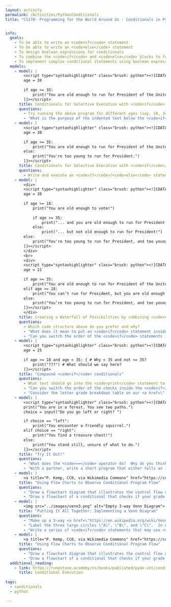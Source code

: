 ```yaml
---
layout: activity
permalink: /Activities/PythonConditionals
title: "CS170: Programming for the World Around Us - Conditionals in Python"


info:
  goals: 
    - To be able to write an <code>if</code> statement
    - To be able to write an <code>else</code> statement
    - To design boolean expressions for conditionals
    - To combine the <code>if</code> and <code>else</code> blocks to form conditionals that utilize the <code>else if</code> construct
    - To implement complex conditional statements using boolean expression operators
  models:
    - model: |
        <script type="syntaxhighlighter" class="brush: python"><![CDATA[
        age = 38
        
        if age >= 35:
            print("You are old enough to run for President of the United States!")
        ]]></script>     
      title: Conditionals for Selective Execution with <code>if</code> Statements
      questions:
        - Try running the above program for different ages (say, 18, 34, 35, and 36).
        - "What is the purpose of the indented text below the <code>if</code> line?  What would happen if you removed that indentation, or added another print statement below that was not indented?"
    - model: |
        <script type="syntaxhighlighter" class="brush: python"><![CDATA[
        age = 38
        
        if age >= 35:
            print("You are old enough to run for President of the United States!")
        else:
            print("You're too young to run for President.")
        ]]></script>     
      title: Conditionals for Selective Execution with <code>if</code>/<code>else</code> Statements        
      questions:
        - Write and execute an <code>if</code>/<code>else</code> statement that determines if it is warm and not raining outside, and prints out whether or not it is appropriate to go outside.
    - model: |
        <div>
        <script type="syntaxhighlighter" class="brush: python"><![CDATA[
        age = 38
        
        if age >= 18:
            print("You are old enough to vote!")
            
            if age >= 35:
                print("... and you are old enough to run for President!")
            else:
                print("... but not old enough to run for President!")
        else:
            print("You're too young to run for President, and too young to vote.")
        ]]></script>    
        </div>
        <br>
        <div>
        <script type="syntaxhighlighter" class="brush: python"><![CDATA[
        age = 21
            
        if age >= 35:
            print("You are old enough to run for President of the United States!")
        elif age >= 18:
            print("You can’t run for President, but you are old enough to vote!")
        else:
            print("You’re too young to run for President, and too young to vote.")
        ]]></script>  
        </div>
      title: Creating a Waterfall of Possibilities by combining <code>else</code> and <code>if</code>
      questions:
        - Which code structure above do you prefer and why?
        - "What does it mean to put an <code>if</code> statement inside of the body of another <code>if</code> statement?  Give a scenario in which each line of code will execute, and a scenario in which it will not."
        - "Can you switch the order of the <code>if</code> statements in either example?  Why or why not?"
    - model: |
        <script type="syntaxhighlighter" class="brush: python"><![CDATA[
        age = 25
        
        if age >= 18 and age < 35: { # Why < 35 and not <= 35?
            print("???") # What should we say here?
        ]]></script>      
      title: "Compound <code>if</code> conditionals"
      questions: 
        - What text should go into the <code>print</code> statement to indicate whether the person can vote (at least age 18) but also is too young to run for president (at least age 35)?
        - "Can you switch the order of the checks inside the <code>if</code> statement?  Why or why not?"
        - "Consider the letter grade breakdown table on our <a href=\"../#grading\">course syllabus</a>.  Write a series of compound <code>if</code> statements that determines if your grade is an A+, an A, or an A-."
    - model: |
        <script type="syntaxhighlighter" class="brush: python"><![CDATA[
        print("You are in a forest. You see two paths.")
        choice = input("Do you go left or right? ")

        if choice == "left":
            print("You encounter a friendly squirrel.")
        elif choice == "right":
            print("You find a treasure chest!")
        else:
            print("You stand still, unsure of what to do.")
        ]]></script>           
      title: "Try It Out!"
      questions:
        - "What does the <code>==</code> operator do?  Why do you think it is different from a single <code>=</code> sign?"
        - "With a partner, write a short program that either tells an interactive story or treasure hunt, asks a user to guess a secret number (and tells them if they are correct), plays rock-paper-scizzors, plays a question and answer quiz game, or tells you whether you should turn on the heater or air conditioner.  Be prepared to share this with the class!"      
    - model: |
        <a title="P. Kemp, CC0, via Wikimedia Commons" href="https://commons.wikimedia.org/wiki/File:If-Then-Else-diagram.svg"><img width="256" alt="If-Then-Else-diagram" src="https://upload.wikimedia.org/wikipedia/commons/thumb/c/c5/If-Then-Else-diagram.svg/256px-If-Then-Else-diagram.svg.png"></a>
      title: "Using Flow Charts to Observe Conditional Program Flow"
      questions:
        - "Draw a flowchart diagram that illustrates the control flow of your Venn Diagram program."
        - "Draw a flowchart of a conditional that checks if your grade is within range for each letter grade in the class."        
    - model: |
        <img src="../images/venn3.png" alt="Empty 3-way Venn Diagram">
      title: "Putting It All Together: Implementing a Venn Diagram"
      questions:
        - "Make up a 3-way <a href=\"https://en.wikipedia.org/wiki/Venn_diagram\">Venn Diagram</a> of your choosing; you can look one up on the Internet if you wish."
        - "Label the three large circles \"A\", \"B\", and \"C\".  In each of the 7 regions within the Venn Diagram, which elements are true and which are false?"
        - "Write a series of <code>if</code> statements that may use <code>else</code> and <code>else if</code> blocks that print out the different states of your Venn Diagram.  There are a few ways to go about this, so we will discuss and compare approaches as a class."  
    - model: |
        <a title="P. Kemp, CC0, via Wikimedia Commons" href="https://commons.wikimedia.org/wiki/File:If-Then-Else-diagram.svg"><img width="256" alt="If-Then-Else-diagram" src="https://upload.wikimedia.org/wikipedia/commons/thumb/c/c5/If-Then-Else-diagram.svg/256px-If-Then-Else-diagram.svg.png"></a>
      title: "Using Flow Charts to Observe Conditional Program Flow"
      questions:
        - "Draw a flowchart diagram that illustrates the control flow of your Venn Diagram program."
        - "Draw a flowchart of a conditional that checks if your grade is within range for each letter grade in the class."        
  additional_reading:
    - link: https://runestone.academy/ns/books/published/py4e-int/conditional/toctree.html
      title: Conditional Execution
      
tags:
  - conditionals
  - python
  
---
```


